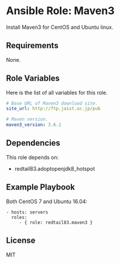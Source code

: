 Ansible Role: Maven3
=========

Install Maven3 for CentOS and Ubuntu linux.

Requirements
------------

None.

Role Variables
--------------

Here is the list of all variables for this role.
```yml
# Base URL of Maven3 download site.
site_url: http://ftp.jaist.ac.jp/pub

# Maven version.
maven3_version: 3.6.1
```

Dependencies
------------

This role depends on:

* redtail83.adoptopenjdk8_hotspot

Example Playbook
----------------

Both CentOS 7 and Ubuntu 16.04:

    - hosts: servers
      roles:
         - { role: redtail83.maven3 }

License
-------

MIT
